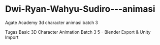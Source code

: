 # Dwi-Ryan-Wahyu-Sudiro---animasi
Agate Academy 3d character animasi batch 3

Tugas Basic 3D Character Animation Batch 3
5 - Blender Export & Unity Import
